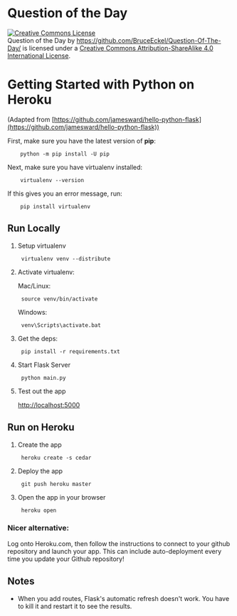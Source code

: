 # Question of the Day #

<a rel="license" href="http://creativecommons.org/licenses/by-sa/4.0/"><img alt="Creative Commons License" style="border-width:0" src="https://i.creativecommons.org/l/by-sa/4.0/88x31.png" /></a><br /><span xmlns:dct="http://purl.org/dc/terms/" property="dct:title">Question of the Day</span> by <a xmlns:cc="http://creativecommons.org/ns#" href="https://github.com/BruceEckel/Question-Of-The-Day/" property="cc:attributionName" rel="cc:attributionURL">https://github.com/BruceEckel/Question-Of-The-Day/</a> is licensed under a <a rel="license" href="http://creativecommons.org/licenses/by-sa/4.0/">Creative Commons Attribution-ShareAlike 4.0 International License</a>.



Getting Started with Python on Heroku
=====================================
(Adapted from [https://github.com/jamesward/hello-python-flask](https://github.com/jamesward/hello-python-flask))

First, make sure you have the latest version of **pip**:

		python -m pip install -U pip

Next, make sure you have virtualenv installed:

		virtualenv --version

If this gives you an error message, run:

		pip install virtualenv

Run Locally
-----------

1. Setup virtualenv

        virtualenv venv --distribute

2. Activate virtualenv:

    Mac/Linux:

		source venv/bin/activate

	Windows:

        venv\Scripts\activate.bat

3. Get the deps:

        pip install -r requirements.txt

4. Start Flask Server

        python main.py

5. Test out the app

    [http://localhost:5000](http://localhost:5000)


Run on Heroku
-------------

1. Create the app

        heroku create -s cedar
 
2. Deploy the app

        git push heroku master

3. Open the app in your browser

        heroku open

### Nicer alternative: ###
Log onto Heroku.com, then follow the instructions to connect to your github repository and launch your app. This can include auto-deployment every time you update your Github repository!

Notes
-------------
* When you add routes, Flask's automatic refresh doesn't work. You have to kill it and restart it to see the results.

